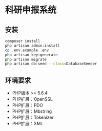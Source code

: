 # 科研申报系统
## 安装
```bash
composer install
php artisan admin:install
cp .env.example .env
php artisan key:generate
php artisan migrate
php artisan db:seed --class=DatabaseSeeder
```
## 环境要求
* PHP版本 >= 5.6.4
* PHP扩展：OpenSSL
* PHP扩展：PDO
* PHP扩展：Mbstring
* PHP扩展：Tokenizer
* PHP扩展：XML
